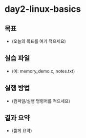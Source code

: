 # day2-linux-basics

## 목표
- (오늘의 목표를 여기 적으세요)

## 실습 파일
- (예: memory_demo.c, notes.txt)

## 실행 방법
- (컴파일/실행 명령어를 적으세요)

## 결과 요약
- (짧게 요약)


